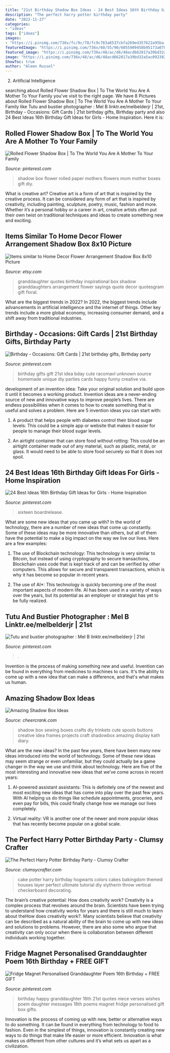 ```yaml
---
title: "21st Birthday Shadow Box Ideas - 24 Best Ideas 16th Birthday Gift Ideas For Girls"
description: "The perfect harry potter birthday party"
date: "2022-11-27"
categories:
- "ideas"
tags: ["ideas"]
images:
- "https://i.pinimg.com/736x/fc/9c/78/fc9c783a6537cbfa269ed357622a95ba.jpg"
featuredImage: "https://i.pinimg.com/736x/60/55/90/6055909458b95173a0782d99eca03530--granddaughters-grandchildren.jpg"
featured_image: "https://i.pinimg.com/736x/48/ac/d6/48acd662817a39bd32a5ac09238251d0.jpg"
image: "https://i.pinimg.com/736x/48/ac/d6/48acd662817a39bd32a5ac09238251d0.jpg"
ShowToc: true
author: "Aleen Russel"
---
```



2. Artificial Intelligence 

	

		
searching about Rolled Flower Shadow Box | To The World You Are A Mother To Your Family you've visit to the right page. We have 8 Pictures about Rolled Flower Shadow Box | To The World You Are A Mother To Your Family like Tutu and bustier photographer : Mel B linktr.ee/melbelderjr | 21st, Birthday - Occasions: Gift Cards | 21st birthday gifts, Birthday party and also 24 Best Ideas 16th Birthday Gift Ideas for Girls - Home Inspiration. Here it is:
		
    
## Rolled Flower Shadow Box | To The World You Are A Mother To Your Family

<img loading=lazy src="https://i.pinimg.com/736x/c0/78/44/c078443593ed708c7c707a44ccd59e17.jpg" onerror="this.onerror=null;this.src='https://tse2.mm.bing.net/th?id=OIP.iTPoPwz9NXCEXs_bQdzIqgHaJ4&amp;pid=15.1';" alt="Rolled Flower Shadow Box | To The World You Are A Mother To Your Family">

_Source: pinterest.com_

>shadow box flower rolled paper mothers flowers mom mother boxes gift diy. 

	

What is creative art?
Creative art is a form of art that is inspired by the creative process. It can be considered any form of art that is inspired by creativity, including painting, sculpture, poetry, music, fashion and more. Whether it’s a personal hobby or a career in art, creative artists often put their own twist on traditional techniques and ideas to create something new and exciting.

    
## Items Similar To Home Decor Flower Arrangement Shadow Box 8x10 Picture

<img loading=lazy src="https://img1.etsystatic.com/000/0/6399683/il_570xN.261874569.jpg" onerror="this.onerror=null;this.src='https://tse2.mm.bing.net/th?id=OIP.nIpX-sC0u3WjR6ZX1NGYkAHaFj&amp;pid=15.1';" alt="Items similar to Home Decor Flower Arrangement Shadow Box 8x10 Picture">

_Source: etsy.com_

>granddaughter quotes birthday inspirational box shadow granddaughters arrangement flower sayings quote decor quotesgram gift floral. 

	

What are the biggest trends in 2022?
In 2022, the biggest trends include advancements in artificial intelligence and the internet of things. Other key trends include a more global economy, increasing consumer demand, and a shift away from traditional industries.

    
## Birthday - Occasions: Gift Cards | 21st Birthday Gifts, Birthday Party

<img loading=lazy src="https://i.pinimg.com/originals/ce/73/14/ce73149fc5475ebf0d2c7f2c96e973c2.jpg" onerror="this.onerror=null;this.src='https://tse1.mm.bing.net/th?id=OIP.EZnEgSaNWVKMRglSj1F0pwHaJ6&amp;pid=15.1';" alt="Birthday - Occasions: Gift Cards | 21st birthday gifts, Birthday party">

_Source: pinterest.com_

>birthday gifts gift 21st idea bday cute racomavl unknown source homemade unique diy parties cards happy funny creative via. 

	

development of an invention idea: Take your original solution and build upon it until it becomes a working product.
Invention ideas are a never-ending source of new and innovative ways to improve people’s lives. There are endless possibilities when it comes to how to create something that is useful and solves a problem. Here are 5 invention ideas you can start with:
1) A product that helps people with diabetes control their blood sugar levels: This could be a simple app or website that makes it easier for people to manage their blood sugar levels.

2) An airtight container that can store food without rotting: This could be an airtight container made out of any material, such as plastic, metal, or glass. It would need to be able to store food securely so that it does not spoil.

    
## 24 Best Ideas 16th Birthday Gift Ideas For Girls - Home Inspiration

<img loading=lazy src="https://i.pinimg.com/736x/fc/9c/78/fc9c783a6537cbfa269ed357622a95ba.jpg" onerror="this.onerror=null;this.src='https://tse1.mm.bing.net/th?id=OIP.shzpjh0QzoyJS11A1bs3CwHaJ4&amp;pid=15.1';" alt="24 Best Ideas 16th Birthday Gift Ideas for Girls - Home Inspiration">

_Source: pinterest.com_

>sixteen boardrelease. 

	

What are some new ideas that you came up with?
In the world of technology, there are a number of new ideas that come up constantly. Some of these ideas may be more innovative than others, but all of them have the potential to make a big impact on the way we live our lives. Here are a few examples:
1. The use of Blockchain technology: This technology is very similar to Bitcoin, but instead of using cryptography to secure transactions, Blockchain uses code that is kept track of and can be verified by other computers. This allows for secure and transparent transactions, which is why it has become so popular in recent years.

2. The use of AI*: This technology is quickly becoming one of the most important aspects of modern life. AI has been used in a variety of ways over the years, but its potential as an employer or strategist has yet to be fully realized.

    
## Tutu And Bustier Photographer : Mel B Linktr.ee/melbelderjr | 21st

<img loading=lazy src="https://i.pinimg.com/736x/48/ac/d6/48acd662817a39bd32a5ac09238251d0.jpg" onerror="this.onerror=null;this.src='https://tse3.mm.bing.net/th?id=OIP.z1PGBEXuzVecen3mcjsmOgHaLH&amp;pid=15.1';" alt="Tutu and bustier photographer : Mel B linktr.ee/melbelderjr | 21st">

_Source: pinterest.com_

>. 

	

Invention is the process of making something new and useful. Invention can be found in everything from medicines to machines to cars. It's the ability to come up with a new idea that can make a difference, and that's what makes us human.

    
## Amazing Shadow Box Ideas

<img loading=lazy src="https://www.cheercrank.com/wp-content/uploads/2016/08/03-shadow-box-ideas.jpg" onerror="this.onerror=null;this.src='https://tse4.mm.bing.net/th?id=OIP.wEXNNfhziUaUFCI2zMRxSAHaHX&amp;pid=15.1';" alt="Amazing Shadow Box Ideas">

_Source: cheercrank.com_

>shadow box sewing boxes crafts diy trinkets cute spools buttons creative idea frames projects craft shadowbox amazing display kath diary. 

	

What are the new ideas?
In the past few years, there have been many new ideas introduced into the world of technology. Some of these new ideas may seem strange or even unfamiliar, but they could actually be a game changer in the way we use and think about technology. Here are five of the most interesting and innovative new ideas that we’ve come across in recent years:
1. AI-powered assistant assistants: This is definitely one of the newest and most exciting new ideas that has come into play over the past few years. With AI helping us do things like schedule appointments, groceries, and even pay for bills, this could finally change how we manage our lives completely.

2. Virtual reality: VR is another one of the newer and more popular ideas that has recently become popular on a global scale.

    
## The Perfect Harry Potter Birthday Party - Clumsy Crafter

<img loading=lazy src="http://www.clumsycrafter.com/wp-content/uploads/2015/02/Hogwarts-House-Colors-Cake.jpg" onerror="this.onerror=null;this.src='https://tse2.mm.bing.net/th?id=OIP.p2vnqnqm2tyD5Hk4PvowGgHaLJ&amp;pid=15.1';" alt="The Perfect Harry Potter Birthday Party - Clumsy Crafter">

_Source: clumsycrafter.com_

>cake potter harry birthday hogwarts colors cakes bakingdom themed houses layer perfect ultimate tutorial diy slytherin throw vertical checkerboard decorating. 

	

The brain’s creative potential: How does creativity work?
Creativity is a complex process that revolves around the brain. Scientists have been trying to understand how creativity works for years and there is still much to learn about theHow does creativity work?. Many scientists believe that creativity can be described as a natural ability of the brain to come up with new ideas and solutions to problems. However, there are also some who argue that creativity can only occur when there is collaboration between different individuals working together.

    
## Fridge Magnet Personalised Granddaughter Poem 16th Birthday + FREE GIFT

<img loading=lazy src="https://i.pinimg.com/736x/60/55/90/6055909458b95173a0782d99eca03530--granddaughters-grandchildren.jpg" onerror="this.onerror=null;this.src='https://tse1.mm.bing.net/th?id=OIP.TuL74-_-CfDYNuam3yneewAAAA&amp;pid=15.1';" alt="Fridge Magnet Personalised Granddaughter Poem 16th Birthday + FREE GIFT">

_Source: pinterest.com_

>birthday happy granddaughter 16th 21st quotes niece verses wishes poem daughter messages 18th poems magnet fridge personalised gift box gifts. 

	

Innovation is the process of coming up with new, better or alternative ways to do something. It can be found in everything from technology to food to fashion. Even in the simplest of things, innovation is constantly creating new ways to do things that make life easier or more efficient. Innovation is what makes us different from other cultures and it’s what sets us apart as a civilization.

